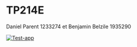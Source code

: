 # TP214E
Daniel Parent 1233274 et Benjamin Belzile 1935290

[![Test-app](https://github.com/bbelzile/14E-TP3/actions/workflows/test-unitaire.yml/badge.svg)](https://github.com/bbelzile/14E-TP3/actions/workflows/test-unitaire.yml)

